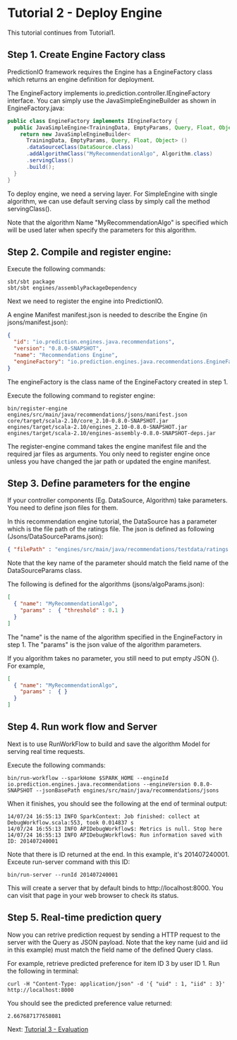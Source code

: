 # Tutorial 2 - Deploy Engine

This tutorial continues from Tutorial1.

## Step 1. Create Engine Factory class

PredictionIO framework requires the Engine has a EngineFactory class which returns an engine definition for deployment.

The EngineFactory implements io.prediction.controller.IEngineFactory interface. You can simply use the JavaSimpleEngineBuilder as shown in EngineFactory.java:

```java
public class EngineFactory implements IEngineFactory {
  public JavaSimpleEngine<TrainingData, EmptyParams, Query, Float, Object> apply() {
    return new JavaSimpleEngineBuilder<
      TrainingData, EmptyParams, Query, Float, Object> ()
      .dataSourceClass(DataSource.class)
      .addAlgorithmClass("MyRecommendationAlgo", Algorithm.class)
      .servingClass()
      .build();
  }
}
```

To deploy engine, we need a serving layer. For SimpleEngine with single algorithm, we can use default serving class by simply call the method servingClass().

Note that the algorithm Name "MyRecommendationAlgo" is specified which will be used later when specify the parameters for this algorithm.

## Step 2. Compile and register engine:

Execute the following commands:

```
sbt/sbt package
sbt/sbt engines/assemblyPackageDependency
```

Next we need to register the engine into PredictionIO.

A engine Manifest manifest.json is needed to describe the Engine (in jsons/manifest.json):

```json
{
  "id": "io.prediction.engines.java.recommendations",
  "version": "0.8.0-SNAPSHOT",
  "name": "Recommendations Engine",
  "engineFactory": "io.prediction.engines.java.recommendations.EngineFactory"
}
```

The engineFactory is the class name of the EngineFactory created in step 1.

Execute the following command to register engine:

```
bin/register-engine engines/src/main/java/recommendations/jsons/manifest.json core/target/scala-2.10/core_2.10-0.8.0-SNAPSHOT.jar engines/target/scala-2.10/engines_2.10-0.8.0-SNAPSHOT.jar engines/target/scala-2.10/engines-assembly-0.8.0-SNAPSHOT-deps.jar
```

The register-engine command takes the engine manifest file and the required jar files as arguments. You only need to register engine once unless you have changed the jar path or updated the engine manifest.

## Step 3. Define parameters for the engine

If your controller components (Eg. DataSource, Algorithm) take parameters. You need to define json files for them.

In this recommendation engine tutorial, the DataSource has a parameter which is the file path of the ratings file. The json is defined as following (Jsons/DataSourceParams.json):

```json
{ "filePath" : "engines/src/main/java/recommendations/testdata/ratings.csv" }
```

Note that the key name of the parameter should match the field name of the DataSourceParams class.

The following is defined for the algorithms (jsons/algoParams.json):

```json
[
  { "name": "MyRecommendationAlgo",
    "params" :  { "threshold" : 0.1 }
  }
]
```

The "name" is the name of the algorithm specified in the EngineFactory in step 1. The "params" is the json value of the algorithm parameters.

If you algorithm takes no parameter, you still need to put empty JSON {}. For example,

```json
[
  { "name": "MyRecommendationAlgo",
    "params" :  { }
  }
]
```

## Step 4. Run work flow and Server

Next is to use RunWorkFlow to build and save the algorithm Model for serving real time requests.

Execute the following commands:

```
bin/run-workflow --sparkHome $SPARK_HOME --engineId io.prediction.engines.java.recommendations --engineVersion 0.8.0-SNAPSHOT --jsonBasePath engines/src/main/java/recommendations/jsons
```

When it finishes, you should see the following at the end of terminal output:

```
14/07/24 16:55:13 INFO SparkContext: Job finished: collect at DebugWorkflow.scala:553, took 0.014837 s
14/07/24 16:55:13 INFO APIDebugWorkflow$: Metrics is null. Stop here
14/07/24 16:55:13 INFO APIDebugWorkflow$: Run information saved with ID: 201407240001
```

Note that there is ID returned at the end. In this example, it's 201407240001. Exceute run-server command with this ID:

```
bin/run-server --runId 201407240001
```

This will create a server that by default binds to http://localhost:8000. You can visit that page in your web browser to check its status.

## Step 5. Real-time prediction query

Now you can retrive prediction request by sending a HTTP request to the server with the Query as JSON payload. Note that the key name (uid and iid in this example) must match the field name of the defined Query class.

For example, retrieve predicted preference for item ID 3 by user ID 1. Run the following in terminal:

```
curl -H "Content-Type: application/json" -d '{ "uid" : 1, "iid" : 3}' http://localhost:8000
```

You should see the predicted preference value returned:

```
2.667687177658081
```

Next: [Tutorial 3 - Evaluation](tutorial3-evaluation.md)
